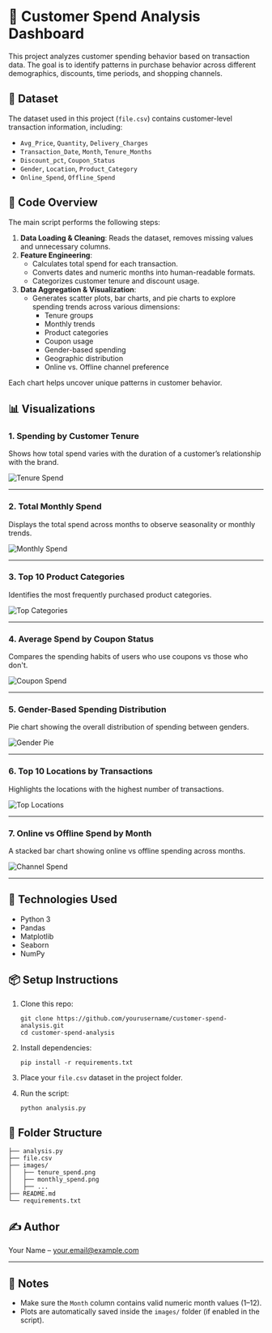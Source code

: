 # 🛒 Customer Spend Analysis Dashboard

This project analyzes customer spending behavior based on transaction data. The goal is to identify patterns in purchase behavior across different demographics, discounts, time periods, and shopping channels.

## 📁 Dataset

The dataset used in this project (`file.csv`) contains customer-level transaction information, including:

- `Avg_Price`, `Quantity`, `Delivery_Charges`
- `Transaction_Date`, `Month`, `Tenure_Months`
- `Discount_pct`, `Coupon_Status`
- `Gender`, `Location`, `Product_Category`
- `Online_Spend`, `Offline_Spend`

## 🧾 Code Overview

The main script performs the following steps:

1. **Data Loading & Cleaning**: Reads the dataset, removes missing values and unnecessary columns.
2. **Feature Engineering**:
   - Calculates total spend for each transaction.
   - Converts dates and numeric months into human-readable formats.
   - Categorizes customer tenure and discount usage.
3. **Data Aggregation & Visualization**:
   - Generates scatter plots, bar charts, and pie charts to explore spending trends across various dimensions:
     - Tenure groups
     - Monthly trends
     - Product categories
     - Coupon usage
     - Gender-based spending
     - Geographic distribution
     - Online vs. Offline channel preference

Each chart helps uncover unique patterns in customer behavior.

## 📊 Visualizations

### 1. Spending by Customer Tenure

Shows how total spend varies with the duration of a customer’s relationship with the brand.

![Tenure Spend](graphs/1.png)

---

### 2. Total Monthly Spend

Displays the total spend across months to observe seasonality or monthly trends.

![Monthly Spend](graphs/2.png)

---

### 3. Top 10 Product Categories

Identifies the most frequently purchased product categories.

![Top Categories](graphs/3.png)

---

### 4. Average Spend by Coupon Status

Compares the spending habits of users who use coupons vs those who don't.

![Coupon Spend](graphs/4.png)

---

### 5. Gender-Based Spending Distribution

Pie chart showing the overall distribution of spending between genders.

![Gender Pie](graphs/5.png)

---

### 6. Top 10 Locations by Transactions

Highlights the locations with the highest number of transactions.

![Top Locations](graphs/6.png)

---

### 7. Online vs Offline Spend by Month

A stacked bar chart showing online vs offline spending across months.

![Channel Spend](graphs/7.png)

---

## 🧰 Technologies Used

- Python 3
- Pandas
- Matplotlib
- Seaborn
- NumPy

## 📦 Setup Instructions

1. Clone this repo:
   ```
   git clone https://github.com/yourusername/customer-spend-analysis.git
   cd customer-spend-analysis
   ```

2. Install dependencies:
   ```
   pip install -r requirements.txt
   ```

3. Place your `file.csv` dataset in the project folder.

4. Run the script:
   ```
   python analysis.py
   ```

## 📁 Folder Structure

```
├── analysis.py
├── file.csv
├── images/
│   ├── tenure_spend.png
│   ├── monthly_spend.png
│   ├── ...
├── README.md
└── requirements.txt
```

## ✍️ Author

Your Name – [your.email@example.com](mailto:your.email@example.com)

---

## 📌 Notes

- Make sure the `Month` column contains valid numeric month values (1–12).
- Plots are automatically saved inside the `images/` folder (if enabled in the script).
